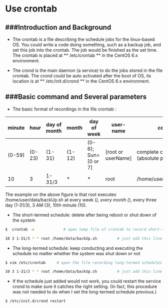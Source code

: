 # Use crontab



###Introduction and Background
---

* The crontab is a file describing the schedule jobs for the linux-based OS. You could write a code doing something, such as a backup job, and set this job into the crontab. The job would be finished as the set time. The crontab is placed at ** /etc/crontab ** in the CentOS 6.x environment.

* The crond is the main daemon (a service) to do the jobs stored in the file crontab. The crond could be auto activated after the boot of OS, its location is at ** /etc/init.d/crond ** in the CentOS 6.x environment.

###Basic command and Several parameters
---

* The basic format of recordings in the file crontab :

| minute | hour | day of month | month | day of week | user-name | command |
| -- | -- | -- | -- | -- | -- | -- |
| (0-59) | (0-23) | (1-31) | (1-12) | (0-6); Sun=[0 or 7] | [root or userName] | complete command<br>(absolute path) |
| 10 | 3 | 1-31/3 | * | * | root | /home/user/data/backUp.sh |

The example on the above figure is that root executes /home/user/data/backUp.sh at every week (*), every month (*), every three day (1-31/3), 3 AM (3), 10th minute (10).

* The short-termed schedule: delete after being reboot or shut down of the system

```Bash
$  crontab -e             # open temp file of crontab to record short-termed schedule

10 3 1-31/3 * * root /home/data/backUp.sh         # just add this line and store the file (":wq")
```

* The long-termed schedule: keep conducting and executing the schedule no matter whether the system was shut down or not

```Bash
$ vim /etc/crontab     # open the file recording long-termed schedules

10 3 1-31/3 * * root /home/data/backUp.sh         # just add this line on the bottom of file and store it (":wq")
```

* If the schedule just added would not work, you could restart the service crond to make sure it catches the right setting. (In fact, this procedure was not needed to do when I set the long-termed schedule previous.)

```Bash
$ /etc/init.d/crond restart
```